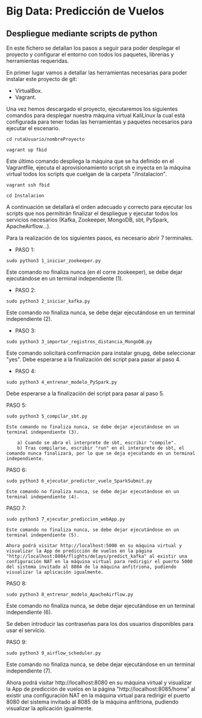 # Big Data: Predicción de Vuelos
## Despliegue mediante scripts de python

En este fichero se detallan los pasos a seguir para poder desplegar el proyecto y configurar el entorno con todos los paquetes, librerías y herramientas requeridas.

En primer lugar vamos a detallar las herramientas necesarias para poder instalar este proyecto de git:
* VirtualBox.
* Vagrant.

Una vez hemos descargado el proyecto, ejecutaremos los siguientes comandos para desplegar nuestra máquina virtual KaliLinux la cual está configurada para tener todas las herramientas y paquetes necesarios para ejecutar el escenario.
```
cd rutaUsuario/nombreProyecto
```
```
vagrant up fbid
```

Este último comando despliega la máquina que se ha definido en el Vagrantfile, ejecuta el aprovisionamiento script.sh e inyecta en la máquina virtual todos los scripts que cuelgan de la carpeta "/Instalacion".
```
vagrant ssh fbid
```
```
cd Instalacion
```

A continuación se detallará el orden adecuado y correcto para ejecutar los scripts que nos permitirán finalizar el despliegue y ejecutar todos los servicios necesarios (Kafka, Zookeeper, MongoDB, sbt, PySpark, ApacheAirflow...).

Para la realización de los siguientes pasos, es necesario abrir 7 terminales.

* PASO 1:
```
sudo python3 1_iniciar_zookeeper.py
```
Este comando no finaliza nunca (en él corre zookeeper), se debe dejar ejecutándose en un terminal independiente (1).

* PASO 2:
```
sudo python3 2_iniciar_kafka.py
```
Este comando no finaliza nunca, se debe dejar ejecutándose en un terminal independiente (2).

* PASO 3:
```
sudo python3 3_importar_registros_distancia_MongoDB.py
```
Este comando solicitará confirmación para instalar gnupg, debe seleccionar "yes". Debe esperarse a la finalización del script para pasar al paso 4.

* PASO 4:
```
sudo python3 4_entrenar_modelo_PySpark.py
```
Debe esperarse a la finalización del script para pasar al paso 5.

PASO 5:
```
sudo python3 5_compilar_sbt.py
```
    Este comando no finaliza nunca, se debe dejar ejecutándose en un terminal independiente (3).

        a) Cuando se abra el interprete de sbt, escribir "compile".
        b) Tras compilarse, escribir "run" en el interprete de sbt, el comando nunca finalizará, por lo que se deja ejecutando en un terminal independiente.

PASO 6:
```
sudo python3 6_ejecutar_predictor_vuelo_SparkSubmit.py
```
    Este comando no finaliza nunca, se debe dejar ejecutándose en un terminal independiente (4).

PASO 7:
```
sudo python3 7_ejecutar_prediccion_webApp.py
```
    Este comando no finaliza nunca, se debe dejar ejecutándose en un terminal independiente (5).

    Ahora podrá visitar http://localhost:5000 en su máquina virtual y visualizar la App de predicción de vuelos en la página "http://localhost:8084/flights/delays/predict_kafka" al existir una configuración NAT en la máquina virtual para redirigir el puerto 5000 del sistema invitado al 8084 de la máquina anfitriona, pudiendo visualizar la aplicación igualmente.

PASO 8:
```
sudo python3 8_entrenar_modelo_ApacheAirflow.py
```
   Este comando no finaliza nunca, se debe dejar ejecutándose en un terminal independiente (6).

   Se deben introducir las contraseñas para los dos usuarios disponibles para usar el servicio.

PASO 9:
```
sudo python3 9_airflow_scheduler.py
```
   Este comando no finaliza nunca, se debe dejar ejecutándose en un terminal independiente (7).

   Ahora podrá visitar http://localhost:8080 en su máquina virtual y visualizar la App de predicción de vuelos en la página "http://localhost:8085/home" al existir una configuración NAT en la máquina virtual para redirigir el puerto 8080 del sistema invitado al 8085 de la máquina anfitriona, pudiendo visualizar la aplicación igualmente.

